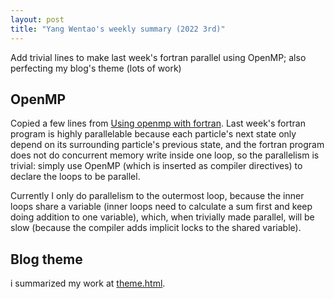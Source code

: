 ```yaml
---
layout: post
title: "Yang Wentao's weekly summary (2022 3rd)"
---
```

<!-- This Source Code Form is subject to the terms of the Mozilla Public
   - License, v. 2.0. If a copy of the MPL was not distributed with this
   - file, You can obtain one at https://mozilla.org/MPL/2.0/. -->
Add trivial lines to make last week's fortran parallel using OpenMP; also perfecting my blog's theme (lots of work)

## OpenMP
Copied a few lines from [Using openmp with fortran](https://curc.readthedocs.io/en/latest/programming/OpenMP-Fortran.html#barrier-and-critical-directives). Last week's fortran program is highly parallelable because each particle's next state only depend on its surrounding particle's previous state, and the fortran program does not do concurrent memory write inside one loop, so the parallelism is trivial: simply use OpenMP (which is inserted as compiler directives) to declare the loops to be parallel.

Currently I only do parallelism to the outermost loop, because the inner loops share a variable (inner loops need to calculate a sum first and keep doing addition to one variable), which, when trivially made parallel, will be slow (because the compiler adds implicit locks to the shared variable).

## Blog theme
i summarized my work at [theme.html](https://willyangywt.cc/theme.html).